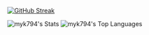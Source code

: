 [![GitHub Streak](https://github-readme-streak-stats.herokuapp.com?user=myk794)](https://git.io/streak-stats)

![myk794's Stats](https://github-readme-stats.vercel.app/api?username=myk794&theme=vue-dark&show_icons=true&hide_border=true&count_private=true)
![myk794's Top Languages](https://github-readme-stats.vercel.app/api/top-langs/?username=myk794&theme=vue-dark&show_icons=true&hide_border=true&layout=compact)
